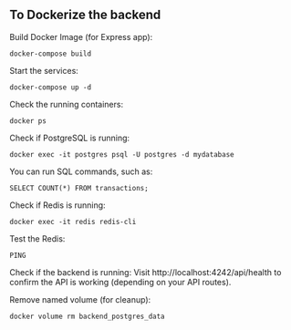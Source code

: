 
## To Dockerize the backend

Build Docker Image (for Express app):
```
docker-compose build
```

Start the services:
```
docker-compose up -d
```

Check the running containers:
```
docker ps
```

Check if PostgreSQL is running:
```
docker exec -it postgres psql -U postgres -d mydatabase
```
You can run SQL commands, such as:
```
SELECT COUNT(*) FROM transactions;
```

Check if Redis is running:
```
docker exec -it redis redis-cli
```
Test the Redis: 
```
PING
```

Check if the backend is running: Visit http://localhost:4242/api/health to confirm the API is working (depending on your API routes).

Remove named volume (for cleanup): 
```
docker volume rm backend_postgres_data
```